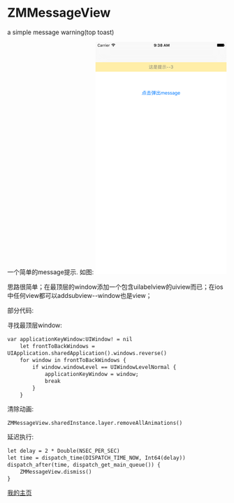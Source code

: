 # ZMMessageView
a simple message warning(top toast)

一个简单的message提示. 如图:
![message](https://raw.githubusercontent.com/kuanglijun312/ZMMessageView/master/screenshot/message-01.png) 

思路很简单；在最顶层的window添加一个包含uilabelview的uiview而已；在ios中任何view都可以addsubview--window也是view；

部分代码:

寻找最顶层window:

	var applicationKeyWindow:UIWindow! = nil
        let frontToBackWindows = UIApplication.sharedApplication().windows.reverse()
        for window in frontToBackWindows {
            if window.windowLevel == UIWindowLevelNormal {
                applicationKeyWindow = window;
                break
            }
        }
        
清除动画: 

	ZMMessageView.sharedInstance.layer.removeAllAnimations()
	
延迟执行:

	let delay = 2 * Double(NSEC_PER_SEC)
	let time = dispatch_time(DISPATCH_TIME_NOW, Int64(delay))
	dispatch_after(time, dispatch_get_main_queue()) {
		ZMMessageView.dismiss()
	}


[我的主页](https://kuanglijun312.github.io/)


